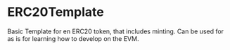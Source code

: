 # ERC20Template

Basic Template for en ERC20 token, that includes minting.
Can be used for as is for learning how to develop on the EVM.
